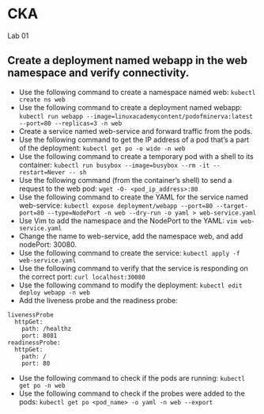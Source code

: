 # CKA

Lab 01

<h2> Create a deployment named webapp in the web namespace and verify connectivity.</h2>

- Use the following command to create a namespace named web:
    `kubectl create ns web`
- Use the following command to create a deployment named webapp:
    `kubectl run webapp --image=linuxacademycontent/podofminerva:latest --port=80 --replicas=3 -n web`
- Create a service named web-service and forward traffic from the pods.
- Use the following command to get the IP address of a pod that’s a part of the deployment:
    `kubectl get po -o wide -n web`
- Use the following command to create a temporary pod with a shell to its container:
    `kubectl run busybox --image=busybox --rm -it --restart=Never -- sh`
- Use the following command (from the container’s shell) to send a request to the web pod:
    `wget -O- <pod_ip_address>:80`
- Use the following command to create the YAML for the service named web-service:
    `kubectl expose deployment/webapp --port=80 --target-port=80 --type=NodePort -n web --dry-run -o yaml > web-service.yaml`
- Use Vim to add the namespace and the NodePort to the YAML:
    `vim web-service.yaml`
- Change the name to web-service, add the namespace web, and add nodePort: 30080.
- Use the following command to create the service:
    `kubectl apply -f web-service.yaml`
- Use the following command to verify that the service is responding on the correct port:
    `curl localhost:30080`
- Use the following command to modify the deployment:
    `kubectl edit deploy webapp -n web`
- Add the liveness probe and the readiness probe:
``` 
livenessProbe
  httpGet:
    path: /healthz
    port: 8081
readinessProbe:
  httpGet:
    path: /
    port: 80
 ```
- Use the following command to check if the pods are running:
    `kubectl get po -n web`
- Use the following command to check if the probes were added to the pods:
    `kubectl get po <pod_name> -o yaml -n web --export`
